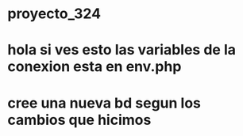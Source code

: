 # proyecto_324
# hola si ves esto las variables de la conexion esta en env.php
# cree una nueva bd segun los cambios que hicimos


